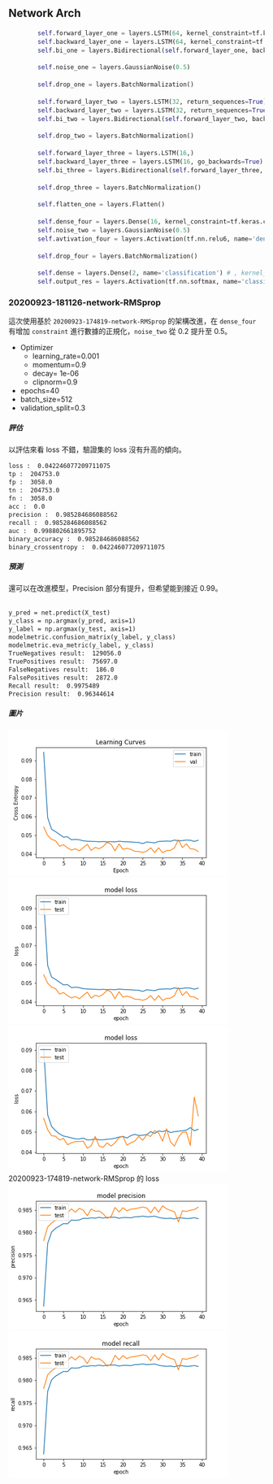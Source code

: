 ## Network Arch
```python
        self.forward_layer_one = layers.LSTM(64, kernel_constraint=tf.keras.constraints.MaxNorm(max_value=4) , recurrent_constraint=tf.keras.constraints.MaxNorm(max_value=4), return_sequences=True) # kernel_regularizer=tf.keras.regularizers.l2(10e-06)
        self.backward_layer_one = layers.LSTM(64, kernel_constraint=tf.keras.constraints.MaxNorm(max_value=4) , recurrent_constraint=tf.keras.constraints.MaxNorm(max_value=4), return_sequences=True , go_backwards=True) # kernel_regularizer=tf.keras.regularizers.l2(10e-06)
        self.bi_one = layers.Bidirectional(self.forward_layer_one, backward_layer=self.backward_layer_one, name='bi_one')

        self.noise_one = layers.GaussianNoise(0.5)

        self.drop_one = layers.BatchNormalization()

        self.forward_layer_two = layers.LSTM(32, return_sequences=True)
        self.backward_layer_two = layers.LSTM(32, return_sequences=True, go_backwards=True)
        self.bi_two = layers.Bidirectional(self.forward_layer_two, backward_layer=self.backward_layer_two, name='bi_two')

        self.drop_two = layers.BatchNormalization()

        self.forward_layer_three = layers.LSTM(16,)
        self.backward_layer_three = layers.LSTM(16, go_backwards=True)
        self.bi_three = layers.Bidirectional(self.forward_layer_three, backward_layer=self.backward_layer_three, name='bi_three')

        self.drop_three = layers.BatchNormalization()

        self.flatten_one = layers.Flatten()

        self.dense_four = layers.Dense(16, kernel_constraint=tf.keras.constraints.MaxNorm(max_value=4), name='dense_three')
        self.noise_two = layers.GaussianNoise(0.5)
        self.avtivation_four = layers.Activation(tf.nn.relu6, name='dense_four_activation')

        self.drop_four = layers.BatchNormalization()

        self.dense = layers.Dense(2, name='classification') # , kernel_regularizer=tf.keras.regularizers.l2(1e-01), activity_regularizer=tf.keras.regularizers.l1(1e-03)
        self.output_res = layers.Activation(tf.nn.softmax, name='classifi')
```

### 20200923-181126-network-RMSprop

這次使用基於 `20200923-174819-network-RMSprop` 的架構改進，在 `dense_four` 有增加 `constraint` 進行數據的正規化，`noise_two` 從 0.2 提升至 0.5。

- Optimizer
    - learning_rate=0.001
    - momentum=0.9
    - decay= 1e-06
    - clipnorm=0.9
- epochs=40
- batch_size=512
- validation_split=0.3

##### 評估
以評估來看 loss 不錯，驗證集的 loss 沒有升高的傾向。

```
loss :  0.042246077209711075
tp :  204753.0
fp :  3058.0
tn :  204753.0
fn :  3058.0
acc :  0.0
precision :  0.985284686088562
recall :  0.985284686088562
auc :  0.998802661895752
binary_accuracy :  0.985284686088562
binary_crossentropy :  0.042246077209711075
```

##### 預測
還可以在改進模型，Precision 部分有提升，但希望能到接近 0.99。
```

y_pred = net.predict(X_test)
y_class = np.argmax(y_pred, axis=1)
y_label = np.argmax(y_test, axis=1)
modelmetric.confusion_matrix(y_label, y_class)
modelmetric.eva_metric(y_label, y_class)
TrueNegatives result:  129056.0
TruePositives result:  75697.0
FalseNegatives result:  186.0
FalsePositives result:  2872.0
Recall result:  0.9975489
Precision result:  0.96344614
```

##### 圖片
![](cross_entropy_graph_decay.png)
![](loss.png)
![](../20200923-174819-network-RMSprop/loss.png) 20200923-174819-network-RMSprop 的 loss
![](precision.png)
![](recall.png)
